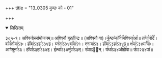 +++
title = "13_0305 कुष्ठः को - 01"

+++
<details open><summary>लिखितम्</summary>

३०५-१। अश्विनोस्संयोजनम्॥ अश्विनौ बृहतीन्द्रः॥ (अश्विनौ वा)।कु꣤ष्ठᳲ꣥को꣤꣯वा꣥꣯मश्विना꣯आ꣤॥ ता꣡पा꣯नो꣢꣯दे꣯। वा꣡म꣪र्ताया꣢ऽ३ः। हो꣡वा꣢ऽ३हा꣢ऽ३४इ। घ्न꣣ता꣢ऽ३४वा꣣꣯मा꣢ऽ१। श्नाया꣢ऽ३। हो꣡वा꣢ऽ३हा꣢ऽ३४इ॥ क्ष꣣पा꣢ऽ३४मा꣣꣯णाः꣢। आꣳ꣡शूना꣢ऽ३। हो꣡वा꣢ऽ३हा꣢ऽ३४इ। इ꣣त्था꣢ऽ३४मु꣣वा꣢ऽ३त्। उ꣡वाऽ२᳐न्। य꣣था꣢ऽ३४औ꣥꣯हो꣯वा॥ ऊ꣣ऽ२३४पा꣥॥
</details>